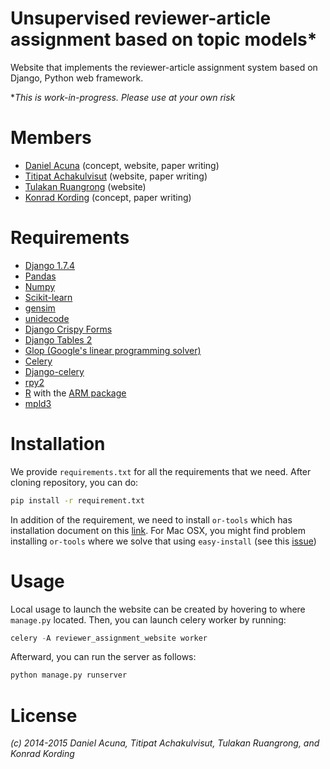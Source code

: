 # Unsupervised reviewer-article assignment based on topic models*

Website that implements the reviewer-article assignment system based on Django, Python web framework.

**This is work-in-progress. Please use at your own risk*

# Members
  - [Daniel Acuna](https://github.com/daniel-acuna) (concept, website, paper writing)
  - [Titipat Achakulvisut](https://github.com/titipata) (website, paper writing)
  - [Tulakan Ruangrong](https://github.com/tupleblog) (website)
  - [Konrad Kording](http://klab.smpp.northwestern.edu/wiki/index.php5/Welcome) (concept, paper writing)

# Requirements
  - [Django 1.7.4](https://www.djangoproject.com/)
  - [Pandas](http://pandas.pydata.org/)
  - [Numpy](http://www.numpy.org/)
  - [Scikit-learn](http://scikit-learn.org/stable/)
  - [gensim](https://radimrehurek.com/gensim/)
  - [unidecode](https://pypi.python.org/pypi/Unidecode)
  - [Django Crispy Forms](http://django-crispy-forms.readthedocs.org/en/latest/)
  - [Django Tables 2](https://django-tables2.readthedocs.org/en/latest/)
  - [Glop (Google's linear programming solver)](https://developers.google.com/optimization/lp/glop)
  - [Celery](http://www.celeryproject.org/)
  - [Django-celery](https://pypi.python.org/pypi/django-celery)
  - [rpy2](http://rpy.sourceforge.net/)
  - [R](http://www.r-project.org/) with the [ARM package](http://cran.r-project.org/web/packages/arm/index.html)
  - [mpld3](https://mpld3.github.io/index.html)


# Installation

We provide `requirements.txt` for all the requirements that we need. After cloning repository, you can do:

```bash
pip install -r requirement.txt
```

In addition of the requirement, we need to install `or-tools` which has installation document on this [link](https://code.google.com/p/or-tools/wiki/AGettingStarted). For Mac OSX, you might find problem installing `or-tools` where we solve that using `easy-install` (see this [issue](https://github.com/daniel-acuna/reviewer_assignment/issues/20))

# Usage

Local usage to launch the website can be created by hovering to where `manage.py` located. Then, you can launch celery worker by running:

```python
celery -A reviewer_assignment_website worker
```

Afterward, you can run the server as follows:

```python
python manage.py runserver
```

# License

*(c) 2014-2015 Daniel Acuna, Titipat Achakulvisut, Tulakan Ruangrong, and Konrad Kording*
